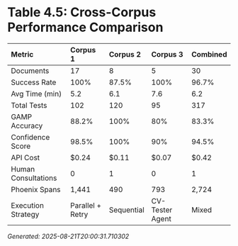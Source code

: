 # Table 4.5: Cross-Corpus Performance Comparison

| Metric              | Corpus 1         | Corpus 2   | Corpus 3        | Combined   |
|:--------------------|:-----------------|:-----------|:----------------|:-----------|
| Documents           | 17               | 8          | 5               | 30         |
| Success Rate        | 100%             | 87.5%      | 100%            | 96.7%      |
| Avg Time (min)      | 5.2              | 6.1        | 7.6             | 6.2        |
| Total Tests         | 102              | 120        | 95              | 317        |
| GAMP Accuracy       | 88.2%            | 100%       | 80%             | 83.3%      |
| Confidence Score    | 98.5%            | 100%       | 90%             | 94.5%      |
| API Cost            | $0.24            | $0.11      | $0.07           | $0.42      |
| Human Consultations | 0                | 1          | 0               | 1          |
| Phoenix Spans       | 1,441            | 490        | 793             | 2,724      |
| Execution Strategy  | Parallel + Retry | Sequential | CV-Tester Agent | Mixed      |

*Generated: 2025-08-21T20:00:31.710302*
